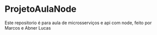 # ProjetoAulaNode
Este repositorio é para aula de microsserviços e api com node, feito por Marcos e Abner Lucas
